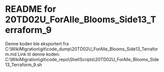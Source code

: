 # README for 20TD02U_ForAlle_Blooms_Side13_Terraform_9
Denne koden ble eksportert fra C:\WikiMigration\git\code_dump\20TD02U_ForAlle_Blooms_Side13_Terraform.md
Link til denne koden: C:\WikiMigration\git\code_repo\ShellScripts\20TD02U_ForAlle_Blooms_Side13_Terraform_9.sh
